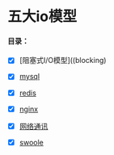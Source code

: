 # 五大io模型

#### 目录：
- [x] [阻塞式I/O模型]((blocking) 

- [x] [mysql](mysql)
 
- [x] [redis](redis) 
  
- [x] [nginx](nginx) 
 
- [x] [网络通讯](swoole) 
 
- [x] [swoole](swoole) 